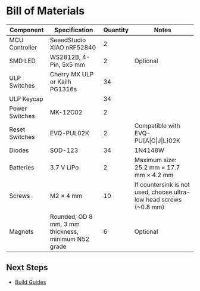 # Bill of Materials

| Component        | Specification                                              | Quantity | Notes                                                                 |
|------------------|------------------------------------------------------------|----------|----------------------------------------------------------------------|
| MCU Controller   | SeeedStudio XIAO nRF52840                                  | 2        |                                                                      |
| SMD LED          | WS2812B, 4-Pin, 5x5 mm                                     | 2        | Optional                                                             |
| ULP Switches     | Cherry MX ULP or Kailh PG1316s                             | 34       |                                                                      |
| ULP Keycap       |                                                            | 34       |                                                                      |
| Power Switches   | MK-12C02                                                   | 2        |                                                                      |
| Reset Switches   | EVQ-PUL02K                                                 | 2        | Compatible with EVQ-PU[A\|C\|J\|L]02K                                |
| Diodes           | SOD-123                                                    | 34       | 1N4148W                                                              |
| Batteries        | 3.7 V LiPo                                                 | 2        | Maximum size: 25.2 mm × 17.7 mm × 4.2 mm                             |
| Screws           | M2 × 4 mm                                                  | 10       | If countersink is not used, choose ultra-low head screws (~0.8 mm)   |
| Magnets          | Rounded, OD 8 mm, 3 mm thickness, minimum N52 grade        | 6        | Optional                                                             |


## Next Steps

- [Build Guides](./BUILD_GUIDES.md)
